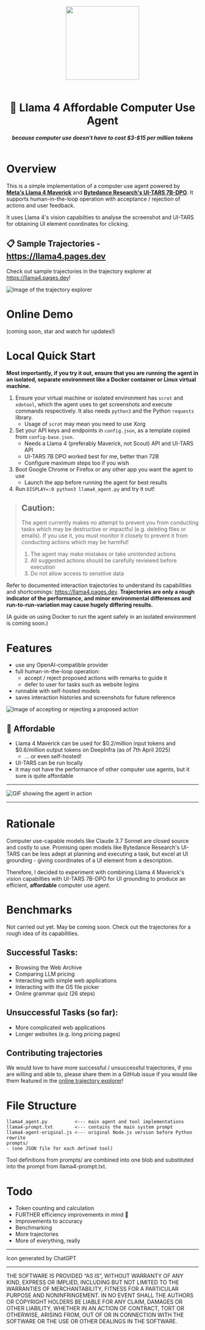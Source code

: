 <div align="center"> <img src="img/icon.png" width="192"/> </div>

<br>

<h1 align="center">
🤑 Llama 4 Affordable Computer Use Agent
</h1>

<div align="center">
<b><i>because computer use doesn't have to cost $3-$15 per million tokens</i></b>
</div>

<br>

# Overview

This is a simple implementation of a computer use agent powered by [**Meta's Llama 4 Maverick**](https://ai.meta.com/blog/llama-4-multimodal-intelligence/) and [**Bytedance Research's UI-TARS 7B-DPO**](https://github.com/bytedance/UI-TARS). It supports human-in-the-loop operation with acceptance / rejection of actions and user feedback.

It uses Llama 4's vision capabilties to analyse the screenshot and UI-TARS for obtaining UI element coordinates for clicking.

## 📋 Sample Trajectories - https://llama4.pages.dev

Check out sample trajectories in the trajectory explorer at https://llama4.pages.dev!

![Image of the trajectory explorer](img/explorer.png)

# Online Demo

(coming soon, star and watch for updates!)

# Local Quick Start

**Most importantly, if you try it out, ensure that you are running the agent in an isolated, separate environment like a Docker container or Linux virtual machine.**

1. Ensure your virtual machine or isolated environment has `scrot` and `xdotool`, which the agent uses to get screenshots and execute commands respectively. It also needs `python3` and the Python `requests` library.
   - Usage of `scrot` may mean you need to use Xorg
2. Set your API keys and endpoints in `config.json`, as a template copied from `config-base.json`.
   - Needs a Llama 4 (preferably Maverick, not Scout) API and UI-TARS API
   - UI-TARS 7B DPO worked best for me, better than 72B
   - Configure maximum steps too if you wish
3. Boot Google Chrome or Firefox or any other app you want the agent to use
   - Launch the app before running the agent for best results
4. Run `DISPLAY=:0 python3 llama4_agent.py` and try it out!

> ## **Caution:**
>
> The agent currently makes no attempt to prevent you from conducting tasks which may be destructive or impactful (e.g. deleting files or emails). If you use it, you must monitor it closely to prevent it from conducting actions which may be harmful!
> 1. The agent may make mistakes or take unintended actions 
> 2. All suggested actions should be carefully reviewed before execution
> 4. Do not allow access to sensitive data

Refer to documented interaction trajectories to understand its capabilities and shortcomings: https://llama4.pages.dev. **Trajectories are only a rough indicator of the performance, and minor environmental differences and run-to-run-variation may cause hugely differing results.**

(A guide on using Docker to run the agent safely in an isolated environment is coming soon.)

# Features

- use any OpenAI-compatible provider
- full human-in-the-loop operation:
  - accept / reject proposed actions with remarks to guide it
  - defer to user for tasks such as website logins
- runnable with self-hosted models
- saves interaction histories and screenshots for future reference

![Image of accepting or rejecting a proposed action](img/accept-reject.png)

## 🤑 Affordable
- Llama 4 Maverick can be used for $0.2/million input tokens and $0.6/million output tokens on DeepInfra (as of 7th April 2025)
  - ... or even self-hosted!
- UI-TARS can be run locally
- it may not have the performance of other computer use agents, but it sure is quite affordable

---

![GIF showing the agent in action](img/demo.gif)

---

# Rationale

Computer use-capable models like Claude 3.7 Sonnet are closed source and costly to use. Promising open models like Bytedance Research's UI-TARS can be less adept at planning and executing a task, but excel at UI grounding - giving coordinates of a UI element from a description.

Therefore, I decided to experiment with combining Llama 4 Maverick's vision capabilties with UI-TARS 7B-DPO for UI grounding to produce an efficient, **affordable** computer use agent.

# Benchmarks

Not carried out yet. May be coming soon. Check out the trajectories for a rough idea of its capabilities.

## Successful Tasks:
- Browsing the Web Archive
- Comparing LLM pricing
- Interacting with simple web applications
- Interacting with the OS file picker
- Online grammar quiz (26 steps)

## Unsuccessful Tasks (so far):
- More complicated web applications
- Longer websites (e.g. long pricing pages)

## Contributing trajectories
We would love to have more successful / unsuccessful trajectories, if you are willing and able to, please share them in a GitHub issue if you would like them featured in the [online trajectory explorer](https://llama4.pages.dev)!

# File Structure

```
llama4_agent.py          <--- main agent and tool implementations
llama4-prompt.txt        <--- contains the main system prompt
llama4-agent-original.js <--- original Node.js version before Python rewrite
prompts/
- (one JSON file for each defined tool)
```

Tool definitions from prompts/ are combined into one blob and substituted into the prompt from llama4-prompt.txt.

# Todo

- Token counting and calculation
- FURTHER efficiency improvements in mind 🤯
- Improvements to accuracy
- Benchmarking
- More trajectories
- More of everything, really

---

Icon generated by ChatGPT

---

THE SOFTWARE IS PROVIDED “AS IS”, WITHOUT WARRANTY OF ANY KIND, EXPRESS OR IMPLIED, INCLUDING BUT NOT LIMITED TO THE WARRANTIES OF MERCHANTABILITY, FITNESS FOR A PARTICULAR PURPOSE AND NONINFRINGEMENT. IN NO EVENT SHALL THE AUTHORS OR COPYRIGHT HOLDERS BE LIABLE FOR ANY CLAIM, DAMAGES OR OTHER LIABILITY, WHETHER IN AN ACTION OF CONTRACT, TORT OR OTHERWISE, ARISING FROM, OUT OF OR IN CONNECTION WITH THE SOFTWARE OR THE USE OR OTHER DEALINGS IN THE SOFTWARE.
